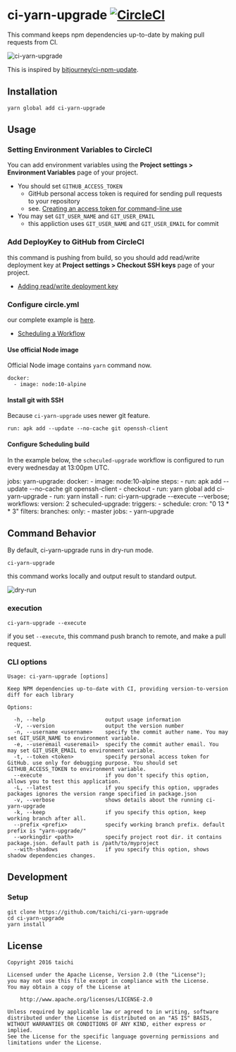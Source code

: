 # ci-yarn-upgrade [![CircleCI](https://circleci.com/gh/taichi/ci-yarn-upgrade.svg?style=svg)](https://circleci.com/gh/taichi/ci-yarn-upgrade)

This command keeps npm dependencies up-to-date by making pull requests from CI.

![ci-yarn-upgrade](docs/ci-yarn-upgrade.png)

This is inspired by [bitjourney/ci-npm-update](https://github.com/bitjourney/ci-npm-update).

## Installation

    yarn global add ci-yarn-upgrade

## Usage

### Setting Environment Variables to CircleCI

You can add environment variables using the **Project settings > Environment Variables** page of your project.

* You should set `GITHUB_ACCESS_TOKEN`
  * GitHub personal access token is required for sending pull requests to your repository
  * see. [Creating an access token for command-line use](https://help.github.com/articles/creating-an-access-token-for-command-line-use/)
* You may set `GIT_USER_NAME` and `GIT_USER_EMAIL`
  * this appliction uses `GIT_USER_NAME` and `GIT_USER_EMAIL` for commit

### Add DeployKey to GitHub from CircleCI

this command is pushing from build, so you should add read/write deployment key at **Project settings > Checkout SSH keys** page of your project.

* [Adding read/write deployment key](https://circleci.com/docs/adding-read-write-deployment-key/)

### Configure circle.yml

our complete example is [here](https://github.com/taichi/ci-yarn-upgrade/blob/master/circle.yml).

* [Scheduling a Workflow](https://circleci.com/docs/2.0/workflows/#scheduling-a-workflow)

#### Use official Node image

Official Node image contains `yarn` command now.

    docker:
      - image: node:10-alpine

#### Install git with SSH

Because `ci-yarn-upgrade` uses newer git feature.

    run: apk add --update --no-cache git openssh-client

#### Configure Scheduling build

In the example below, the `scheculed-upgrade` workflow is configured to run every wednesday at 13:00pm UTC.

  jobs:
    yarn-upgrade:
      docker:
        - image: node:10-alpine
      steps:
        - run: apk add --update --no-cache git openssh-client
        - checkout
        - run: yarn global add ci-yarn-upgrade
        - run: yarn install
        - run: ci-yarn-upgrade --execute --verbose;
  workflows:
    version: 2
    scheculed-upgrade:
      triggers:
        - schedule:
            cron: "0 13 * * 3"
            filters:
              branches:
                only:
                  - master
      jobs:
        - yarn-upgrade

## Command Behavior

By default, ci-yarn-upgrade runs in dry-run mode.

    ci-yarn-upgrade

this command works locally and output result to standard output.

![dry-run](docs/dry-run.png)

### execution

    ci-yarn-upgrade --execute

if you set `--execute`, this command push branch to remote, and make a pull request.

### CLI options

    Usage: ci-yarn-upgrade [options]

    Keep NPM dependencies up-to-date with CI, providing version-to-version diff for each library

    Options:

      -h, --help                   output usage information
      -V, --version                output the version number
      -n, --username <username>    specify the commit auther name. You may set GIT_USER_NAME to environment variable.
      -e, --useremail <useremail>  specify the commit auther email. You may set GIT_USER_EMAIL to environment variable.
      -t, --token <token>          specify personal access token for GitHub. use only for debugging purpose. You should set GITHUB_ACCESS_TOKEN to environment variable.
      --execute                    if you don't specify this option, allows you to test this application.
      -L, --latest                 if you specify this option, upgrades packages ignores the version range specified in package.json
      -v, --verbose                shows details about the running ci-yarn-upgrade
      -k, --keep                   if you specify this option, keep working branch after all.
      --prefix <prefix>            specify working branch prefix. default prefix is "yarn-upgrade/"
      --workingdir <path>          specify project root dir. it contains package.json. default path is /path/to/myproject
      --with-shadows               if you specify this option, shows shadow dependencies changes.

## Development

### Setup

    git clone https://github.com/taichi/ci-yarn-upgrade
    cd ci-yarn-upgrade
    yarn install

## License

```
Copyright 2016 taichi

Licensed under the Apache License, Version 2.0 (the "License");
you may not use this file except in compliance with the License.
You may obtain a copy of the License at

    http://www.apache.org/licenses/LICENSE-2.0

Unless required by applicable law or agreed to in writing, software
distributed under the License is distributed on an "AS IS" BASIS,
WITHOUT WARRANTIES OR CONDITIONS OF ANY KIND, either express or implied.
See the License for the specific language governing permissions and
limitations under the License.
```
